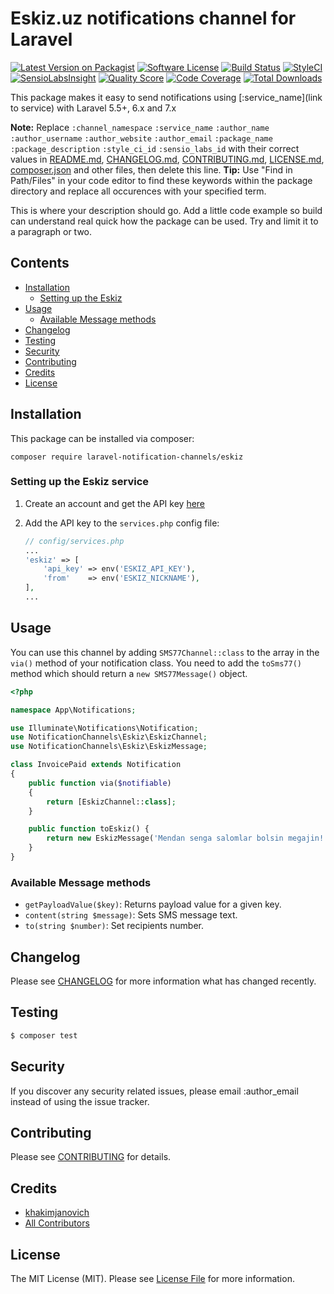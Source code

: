 # Eskiz.uz notifications channel for Laravel

[![Latest Version on Packagist](https://img.shields.io/packagist/v/laravel-notification-channels/:package_name.svg?style=flat-square)](https://packagist.org/packages/laravel-notification-channels/:package_name)
[![Software License](https://img.shields.io/badge/license-MIT-brightgreen.svg?style=flat-square)](LICENSE.md)
[![Build Status](https://img.shields.io/travis/laravel-notification-channels/:package_name/master.svg?style=flat-square)](https://travis-ci.org/laravel-notification-channels/:package_name)
[![StyleCI](https://styleci.io/repos/:style_ci_id/shield)](https://styleci.io/repos/:style_ci_id)
[![SensioLabsInsight](https://img.shields.io/sensiolabs/i/:sensio_labs_id.svg?style=flat-square)](https://insight.sensiolabs.com/projects/:sensio_labs_id)
[![Quality Score](https://img.shields.io/scrutinizer/g/laravel-notification-channels/:package_name.svg?style=flat-square)](https://scrutinizer-ci.com/g/laravel-notification-channels/:package_name)
[![Code Coverage](https://img.shields.io/scrutinizer/coverage/g/laravel-notification-channels/:package_name/master.svg?style=flat-square)](https://scrutinizer-ci.com/g/laravel-notification-channels/:package_name/?branch=master)
[![Total Downloads](https://img.shields.io/packagist/dt/laravel-notification-channels/:package_name.svg?style=flat-square)](https://packagist.org/packages/laravel-notification-channels/:package_name)

This package makes it easy to send notifications using [:service_name](link to service) with Laravel 5.5+, 6.x and 7.x

**Note:** Replace ```:channel_namespace``` ```:service_name``` ```:author_name``` ```:author_username``` ```:author_website``` ```:author_email``` ```:package_name``` ```:package_description``` ```:style_ci_id``` ```:sensio_labs_id``` with their correct values in [README.md](README.md), [CHANGELOG.md](CHANGELOG.md), [CONTRIBUTING.md](CONTRIBUTING.md), [LICENSE.md](LICENSE.md), [composer.json](composer.json) and other files, then delete this line.
**Tip:** Use "Find in Path/Files" in your code editor to find these keywords within the package directory and replace all occurences with your specified term.

This is where your description should go. Add a little code example so build can understand real quick how the package can be used. Try and limit it to a paragraph or two.



## Contents

- [Installation](#installation)
	- [Setting up the Eskiz](#setting-up-the-:service_name-service)
- [Usage](#usage)
	- [Available Message methods](#available-message-methods)
- [Changelog](#changelog)
- [Testing](#testing)
- [Security](#security)
- [Contributing](#contributing)
- [Credits](#credits)
- [License](#license)


## Installation

This package can be installed via composer:

```composer require laravel-notification-channels/eskiz```


### Setting up the Eskiz service

1. Create an account and get the API key [here](https://notify.eskiz.uz/api/auth/login)

2. Add the API key to the `services.php` config file:

   ```php
   // config/services.php
   ...
   'eskiz' => [
       'api_key' => env('ESKIZ_API_KEY'),
       'from'    => env('ESKIZ_NICKNAME'),
   ],
   ...
   ```

## Usage

You can use this channel by adding `SMS77Channel::class` to the array in the `via()` method of your notification class. You need to add the `toSms77()` method which should return a `new SMS77Message()` object.

```php
<?php

namespace App\Notifications;

use Illuminate\Notifications\Notification;
use NotificationChannels\Eskiz\EskizChannel;
use NotificationChannels\Eskiz\EskizMessage;

class InvoicePaid extends Notification
{
    public function via($notifiable)
    {
        return [EskizChannel::class];
    }

    public function toEskiz() {
        return new EskizMessage('Mendan senga salomlar bolsin megajin!');
    }
}
```

### Available Message methods

- `getPayloadValue($key)`: Returns payload value for a given key.
- `content(string $message)`: Sets SMS message text.
- `to(string $number)`: Set recipients number.

## Changelog

Please see [CHANGELOG](CHANGELOG.md) for more information what has changed recently.

## Testing

``` bash
$ composer test
```

## Security

If you discover any security related issues, please email :author_email instead of using the issue tracker.

## Contributing

Please see [CONTRIBUTING](CONTRIBUTING.md) for details.

## Credits

- [khakimjanovich](https://github.com/khakimjanovich)
- [All Contributors](../../contributors)

## License

The MIT License (MIT). Please see [License File](LICENSE.md) for more information.
